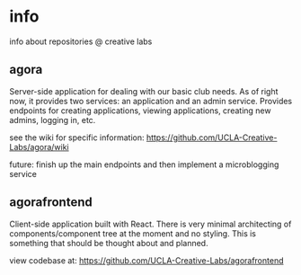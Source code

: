 # info
info about repositories @ creative labs

## agora
Server-side application for dealing with our basic club needs.  As of right now, it provides two services: an application and an admin service.  Provides endpoints for creating applications, viewing applications, creating new admins, logging in, etc.

see the wiki for specific information: https://github.com/UCLA-Creative-Labs/agora/wiki

future: finish up the main endpoints and then implement a microblogging service

## agorafrontend
Client-side application built with React.  There is very minimal architecting of components/component tree at the moment and no styling.  This is something that should be thought about and planned.

view codebase at: https://github.com/UCLA-Creative-Labs/agorafrontend
